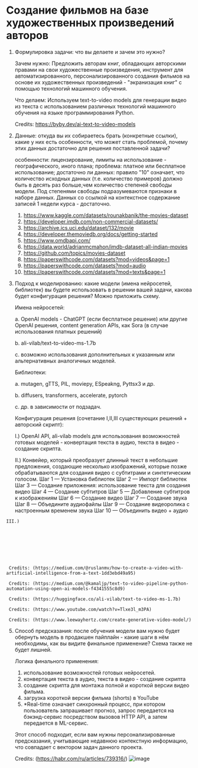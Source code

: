 # Создание фильмов на базе художественных произведений авторов


  1. Формулировка задачи: что вы делаете и зачем это нужно?
     
     Зачем нужно:
     Предложить авторам книг, обладающих авторскими правами на свои художественные произведения, инструмент для автоматизированного, персонализированного создания фильмов на основе их художественных произведений - "экранизация книг" с помощью технологий машинного обучения.

     Что делаем:
     Используем text-to-video models для генерации видео из текста с использованием различных технологий машинного обучения на языке программирования Python.

   
     Credits: https://byby.dev/ai-text-to-video-models

     
  2. Данные: откуда вы их собираетесь брать (конкретные ссылки), какие у них есть особенности, что может стать проблемой, почему этих данных достаточно для решения поставленной задачи?

     особенности: лицензирование, лимиты на использование - географического, иного плана; 
     проблема: платное или бесплатное использование; 
     достаточно ли данных: правило "10" означает, что количество исходных данных (т.е. количество примеров) должно быть в десять раз больше,чем количество степеней свободы модели. Под степенями свободы подразумеваются признаки в наборе данных. Данных со ссылкой на контекстное содержание записей 1 недели курса - достаточно. 
     
     1) https://www.kaggle.com/datasets/rounakbanik/the-movies-dataset 
     2) https://developer.imdb.com/non-commercial-datasets/
     3) https://archive.ics.uci.edu/dataset/132/movie
     4) https://developer.themoviedb.org/docs/getting-started
     5) https://www.omdbapi.com/
     6) https://data.world/adrianmcmahon/imdb-dataset-all-indian-movies
     7) https://github.com/topics/movies-dataset
     8) https://paperswithcode.com/datasets?mod=videos&page=1
     9) https://paperswithcode.com/datasets?mod=audio
     10) https://paperswithcode.com/datasets?mod=texts&page=1
        
      
  3. Подход к моделированию: какие модели (имена нейросетей, библиотек) вы будете использовать в решении вашей задачи, какова будет конфигурация решения? Можно приложить схему.
     
     Имена нейросетей:
     
     a. OpenAI models - ChatGPT (если бесплатное решение) или другие OpenAI решения, content generation APIs, как Sora (в случае использования платных решений)
     
     b. ali-vilab/text-to-video-ms-1.7b
     
     c. возможно использования дополнительных к указанным или альтернативных аналогичных моделей.
     


     Библиотеки:
     
     a. mutagen, gTTS, PIL, moviepy, ESpeakng, Pyttsx3 и др.
     
     b. diffusers, transformers, accelerate, pytorch

     c. др. в зависимости от подзадач.

     

     Конфигурация решения (сочетание I,II,III существующих решений + авторский скрипт):
     
     I.) OpenAI API, ali-vilab models для использования возможностей готовых моделей - конвертация текста в аудио, текста в видео - создание скрипта.
     
     II.) Конвейер, который преобразует длинный текст в небольшие предложения, создающие несколько изображений, которые позже обрабатываются для создания видео с субтитрами и синтетическим голосом.
         Шаг 1 — Установка библиотек
         Шаг 2 — Импорт библиотек
         Шаг 3 — Создание приложения: использование текста для создания видео
         Шаг 4 — Создание субтитров
         Шаг 5 — Добавление субтитров к изображениям
         Шаг 6 — Создание видео
         Шаг 7 — Создание звука
         Шаг 8 — Объедините аудиофайлы
         Шаг 9 — Создание видеоролика с настроенным временем звука
         Шаг 10 — Объединить видео + аудио

    III.) 






    

     Credits: (https://medium.com/@ruslanmv/how-to-create-a-video-with-artificial-intelligence-from-a-text-1dd3ebd49a95)
     
     Credits: (https://medium.com/@kamaljp/text-to-video-pipeline-python-automation-using-open-ai-models-f4341555c8d9)
     
     Сredits: (https://huggingface.co/ali-vilab/text-to-video-ms-1.7b)
     
     Credits: (https://www.youtube.com/watch?v=Tlxe3l_m3PA)

     Credits: (https://www.leewayhertz.com/create-generative-video-model/)
 
  5. Способ предсказания: после обучения модели вам нужно будет обернуть модель в продакшен пайплайн - какие шаги в нём необходимы, как вы видите финальное применение? Схема также не будет лишней.

     Логика финального применения:
     
     1. использование возможностей готовых нейросетей.
     2. конвертация текста в аудио, текста в видео - создание скрипта
     3. создание скрипта для монтажа полной и короткой версии видео фильма.
     4. загрузка короткой версии фильма (shorts) в YouTube
     5. *Real-time означает синхронный процесс, при котором пользователь запрашивает прогноз, запрос передается на бэкэнд-сервис посредством вызовов HTTP API, а затем передается в ML-сервис.

     Этот способ подходит, если вам нужны персонализированные предсказания, учитывающие недавнюю контекстную информацию, что совпадает с вектором задач данного проекта.

     
     Credits: (https://habr.com/ru/articles/739316/)
![image](https://github.com/iiwoii/film_making/assets/121694433/56f9409a-9ba1-4f16-af82-52375593e871)


     
